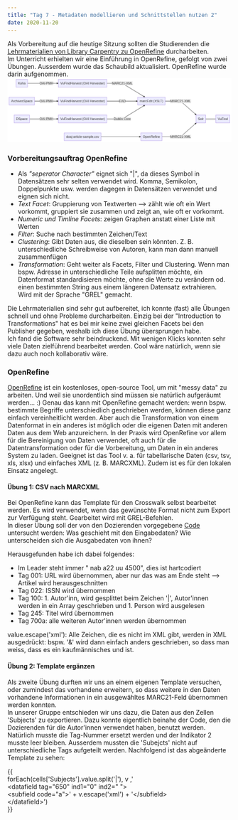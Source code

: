 ```yaml
---
title: "Tag 7 - Metadaten modellieren und Schnittstellen nutzen 2"
date: 2020-11-20
---
```


Als Vorbereitung auf die heutige Sitzung sollten die Studierenden die [Lehrmaterialien von Library Carpentry zu OpenRefine](https://librarycarpentry.org/lc-open-refine/) durcharbeiten.  
Im Unterricht erhielten wir eine Einführung in OpenRefine, gefolgt von zwei Übungen. Ausserdem wurde das Schaubild aktualisiert. OpenRefine wurde darin aufgenommen. 
![Schaubild](https://github.com/shannarachel/storys/blob/master/assets/schaubild3.png?raw=true)


### Vorbereitungsauftrag OpenRefine
* Als *"seperator Character"* eignet sich "\|", da dieses Symbol in Datensätzen sehr selten verwendet wird. Komma, Semikolon, Doppelpunkte usw. werden dagegen in Datensätzen verwendet und eignen sich nicht.  
* *Text Facet*: Gruppierung von Textwerten --> zählt wie oft ein Wert vorkommt, gruppiert sie zusammen und zeigt an, wie oft er vorkommt.  
* *Numeric und Timline Facets*: zeigen Graphen anstatt einer Liste mit Werten  
* *Filter*: Suche nach bestimmten Zeichen/Text  
* *Clustering*: Gibt Daten aus, die dieselben sein könnten. Z. B. unterschiedliche Schreibweise von Autoren, kann man dann manuell zusammenfügen  
* *Transformation*: Geht weiter als Facets, Filter und Clustering. Wenn man bspw. Adresse in unterschiedliche Teile aufsplitten möchte, ein Datenformat standardisieren möchte, ohne die Werte zu verändern od. einen bestimmten String aus einem längeren Datensatz extrahieren. Wird mit der Sprache "GREL" gemacht.  

Die Lehrmaterialien sind sehr gut aufbereitet, ich konnte (fast) alle Übungen schnell und ohne Probleme durcharbeiten. Einzig bei der "Introduction to Transformations" hat es bei mir keine zwei gleichen Facets bei den Publisher gegeben, weshalb ich diese Übung übersprungen habe.  
Ich fand die Software sehr beindruckend. Mit wenigen Klicks konnten sehr viele Daten zielführend bearbeitet werden. Cool wäre natürlich, wenn sie dazu auch noch kollaborativ wäre. 

### OpenRefine
[OpenRefine](https://openrefine.org/) ist ein kostenloses, open-source Tool, um mit "messy data" zu arbeiten. Und weil sie unordentlich sind müssen sie natürlich aufgeräumt werden... :) Genau das kann mit OpenRefine gemacht werden: wenn bspw. bestimmte Begriffe unterschiedlich geschrieben werden, können diese ganz einfach vereinheitlicht werden. Aber auch die Transformation von einem Datenformat in ein anderes ist möglich oder die eigenen Daten mit anderen Daten aus dem Web anzureichern.
In der Praxis wird OpenRefine vor allem für die Bereinigung von Daten verwendet, oft auch für die Datentransformation oder für die Vorbereitung, um Daten in ein anderes System zu laden. 
Geeignet ist das Tool v. a. für tabellarische Daten (csv, tsv, xls, xlsx) und einfaches XML (z. B. MARCXML). Zudem ist es für den lokalen Einsatz angelegt. 

#### Übung 1: CSV nach MARCXML
Bei OpenRefine kann das Template für den Crosswalk selbst bearbeitet werden. Es wird verwendet, wenn das gewünschte Format nicht zum Export zur Verfügung steht.  Gearbeitet wird mit GREL-Befehlen.  
In dieser Übung soll der von den Dozierenden vorgegebene [Code](https://bain.felixlohmeier.de/#/05_metadaten-modellieren-und-schnittstellen-nutzen?id=vorlage-als-ausgangsbasis) untersucht werden: Was geschieht mit den Eingabedaten? Wie unterscheiden sich die Ausgabedaten von ihnen?

Herausgefunden habe ich dabei folgendes:  
- Im Leader steht immer "     nab a22     uu 4500", dies ist hartcodiert
- Tag 001: URL wird übernommen, aber nur das was am Ende steht --> Artikel wird herausgeschnitten
- Tag 022: ISSN wird übernommen
- Tag 100: 1. Autor'inn, wird gesplittet beim Zeichen '\|', Autor'innen werden in ein Array geschrieben und 1. Person wird ausgelesen
- Tag 245: Titel wird übernommen
- Tag 700a: alle weiteren Autor'innen werden übernommen

value.escape('xml'): Alle Zeichen, die es nicht im XML gibt, werden in XML ausgedrückt: bspw. '&' wird dann einfach anders geschrieben, so dass man weiss, dass es ein kaufmännisches und ist. 

#### Übung 2: Template ergänzen
Als zweite Übung durften wir uns an einem eigenen Template versuchen, oder zumindest das vorhandene erweitern, so dass weitere in den Daten vorhandene Informationen in ein ausgewähltes MARC21-Feld übernommen werden konnten.  
In unserer Gruppe entschieden wir uns dazu, die Daten aus den Zellen 'Subjects' zu exportieren. Dazu konnte eigentlich beinahe der Code, den die Dozierenden für die Autor'innen verwendet haben, benutzt werden. Natürlich musste die Tag-Nummer ersetzt werden und der Indikator 2 musste leer bleiben. Ausserdem mussten die 'Subejcts' nicht auf unterschiedliche Tags aufgeteilt werden. Nachfolgend ist das abgeänderte Template zu sehen:  

\{\{  
forEach(cells\['Subjects'].value.split('\|'), v ,'  
\<datafield tag="650" ind1="0" ind2=" ">  
    \<subfield code="a"\>' + v.escape('xml') + '\</subfield\>  
\</datafield\>')  
\}\}


